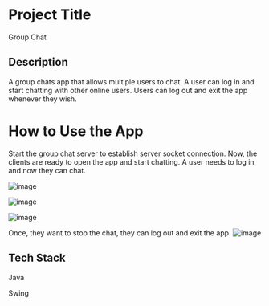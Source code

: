 # Project Title

Group Chat

## Description

A group chats app that allows multiple users to chat. A user can log in and start chatting with other online users. Users can log out and exit the app whenever they wish.

# How to Use the App

Start the group chat server to establish server socket connection. Now, the clients are ready to open the app and start chatting. A user needs to log in and now they can chat.

![image](https://user-images.githubusercontent.com/26858784/200047288-7bc20174-7d7e-468c-8145-e40f6ad7245f.png)

![image](https://user-images.githubusercontent.com/26858784/200047337-1aa733fa-7467-4d2f-bc41-cfab0a48446f.png)

![image](https://user-images.githubusercontent.com/26858784/200047404-700dba32-a26b-4b95-88d6-fc82b63db5c2.png)

Once, they want to stop the chat, they can log out and exit the app.
![image](https://user-images.githubusercontent.com/26858784/200047498-2ea40fc1-ebbe-44d2-8af3-4ae7deee6842.png)

## Tech Stack

Java

Swing




